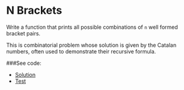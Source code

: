 # N Brackets

Write a function that prints all possible combinations of `n` well formed bracket pairs.

This is combinatorial problem whose solution is given by the Catalan numbers, often used 
 to demonstrate their recursive formula.

###See code:
- [Solution](./__init__.py)
- [Test](./test.py)